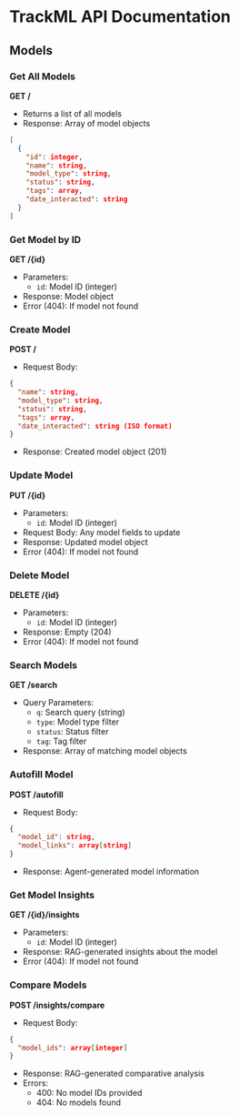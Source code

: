 # TrackML API Documentation

## Models

### Get All Models
**GET /** 
- Returns a list of all models
- Response: Array of model objects
```json
[
  {
    "id": integer,
    "name": string,
    "model_type": string,
    "status": string,
    "tags": array,
    "date_interacted": string
  }
]
```

### Get Model by ID
**GET /{id}**
- Parameters: 
  - `id`: Model ID (integer)
- Response: Model object
- Error (404): If model not found

### Create Model
**POST /**
- Request Body:
```json
{
  "name": string,
  "model_type": string,
  "status": string,
  "tags": array,
  "date_interacted": string (ISO format)
}
```
- Response: Created model object (201)

### Update Model
**PUT /{id}**
- Parameters:
  - `id`: Model ID (integer)
- Request Body: Any model fields to update
- Response: Updated model object
- Error (404): If model not found

### Delete Model
**DELETE /{id}**
- Parameters:
  - `id`: Model ID (integer)
- Response: Empty (204)
- Error (404): If model not found

### Search Models
**GET /search**
- Query Parameters:
  - `q`: Search query (string)
  - `type`: Model type filter
  - `status`: Status filter
  - `tag`: Tag filter
- Response: Array of matching model objects

### Autofill Model
**POST /autofill**
- Request Body:
```json
{
  "model_id": string,
  "model_links": array[string]
}
```
- Response: Agent-generated model information

### Get Model Insights
**GET /{id}/insights**
- Parameters:
  - `id`: Model ID (integer)
- Response: RAG-generated insights about the model
- Error (404): If model not found

### Compare Models
**POST /insights/compare**
- Request Body:
```json
{
  "model_ids": array[integer]
}
```
- Response: RAG-generated comparative analysis
- Errors:
  - 400: No model IDs provided
  - 404: No models found
